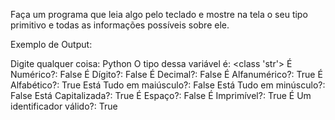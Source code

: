 Faça um programa que leia algo pelo teclado e mostre na tela o seu tipo primitivo e todas as informações possíveis sobre ele.

Exemplo de Output:

Digite qualquer coisa: Python
O tipo dessa variável é: <class 'str'>
É Numérico?: False
É Dígito?: False
É Decimal?: False
É Alfanumérico?: True
É Alfabético?: True
Está Tudo em maiúsculo?: False
Está Tudo em minúsculo?: False
Está Capitalizada?: True
É Espaço?: False
É Imprimível?: True
É Um identificador válido?: True